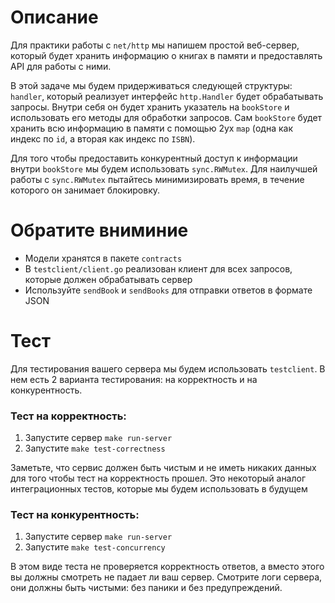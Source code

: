 # Описание
Для практики работы с `net/http` мы напишем простой веб-сервер, который будет хранить информацию о книгах в памяти и предоставлять API для работы с ними.

В этой задаче мы будем придерживаться следующей структуры: `handler`, который реализует интерфейс `http.Handler` будет обрабатывать запросы.
Внутри себя он будет хранить указатель на `bookStore` и использовать его методы для обработки запросов.
Сам `bookStore` будет хранить всю информацию в памяти с помощью 2ух `map` (одна как индекс по `id`, а вторая как индекс по `ISBN`).

Для того чтобы предоставить конкурентный доступ к информации внутри `bookStore` мы будем использовать `sync.RWMutex`.
Для наилучшей работы с `sync.RWMutex` пытайтесь минимизировать время, в течение которого он занимает блокировку.

# Обратите вниминие
* Модели хранятся в пакете `contracts`
* В `testclient/client.go` реализован клиент для всех запросов, которые должен обрабатывать сервер
* Используйте `sendBook` и `sendBooks` для отправки ответов в формате JSON

# Тест
Для тестирования вашего сервера мы будем использовать `testclient`.
В нем есть 2 варианта тестирования: на корректность и на конкурентность.

### Тест на корректность:
1. Запустите сервер `make run-server`
2. Запустите `make test-correctness`

Заметьте, что сервис должен быть чистым и не иметь никаких данных для того чтобы тест на корректность прошел.
Это некоторый аналог интеграционных тестов, которые мы будем использовать в будущем

### Тест на конкурентность:
1. Запустите сервер `make run-server`
2. Запустите `make test-concurrency`

В этом виде теста не проверяется корректность ответов, а вместо этого вы должны смотреть не падает ли ваш сервер.
Смотрите логи сервера, они должны быть чистыми: без паники и без предупреждений.